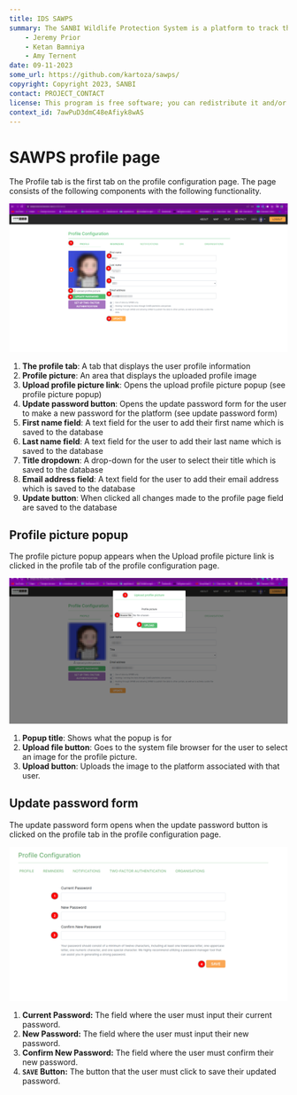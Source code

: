 ```yaml
---
title: IDS SAWPS
summary: The SANBI Wildlife Protection System is a platform to track the population levels of endangered wildlife.
    - Jeremy Prior
    - Ketan Bamniya
    - Amy Ternent
date: 09-11-2023
some_url: https://github.com/kartoza/sawps/
copyright: Copyright 2023, SANBI
contact: PROJECT_CONTACT
license: This program is free software; you can redistribute it and/or modify it under the terms of the GNU Affero General Public License as published by the Free Software Foundation; either version 3 of the License, or (at your option) any later version.
context_id: 7awPuD3dmC48eAfiyk8wAS
---
```


# SAWPS profile page

The Profile tab is the first tab on the profile configuration page. The page consists of the following components with the following functionality.

![Profile Page](img/profile.png)

1. **The profile tab**: A tab that displays the user profile information
2. **Profile picture**: An area that displays the uploaded profile image
3. **Upload profile picture link**: Opens the upload profile picture popup (see profile picture popup)
4. **Update password button**: Opens the update password form for the user to make a new password for the platform (see update password form)
5. **First name field**: A text field for the user to add their first name which is saved to the database
6. **Last name field**: A text field for the user to add their last name which is saved to the database
7. **Title dropdown**: A drop-down for the user to select their title which is saved to the database
8. **Email address field**: A text field for the user to add their email address which is saved to the database
9. **Update button**: When clicked all changes made to the profile page field are saved to the database

## Profile picture popup

The profile picture popup appears when the Upload profile picture link is clicked in the profile tab of the profile configuration page.

![Profile picture popup](img/profile-picture-upload.png)

1. **Popup title**: Shows what the popup is for
2. **Upload file button**: Goes to the system file browser for the user to select an image for the profile picture.
3. **Upload button**: Uploads the image to the platform associated with that user.

## Update password form

The update password form opens when the update password button is clicked on the profile tab in the profile configuration page.

![Update Password](./img/update-password.png)

1. **Current Password:** The field where the user must input their current password.
2. **New Password:** The field where the user must input their new password.
3. **Confirm New Password:** The field where the user must confirm their new password.
4. **`SAVE` Button:** The button that the user must click to save their updated password.

